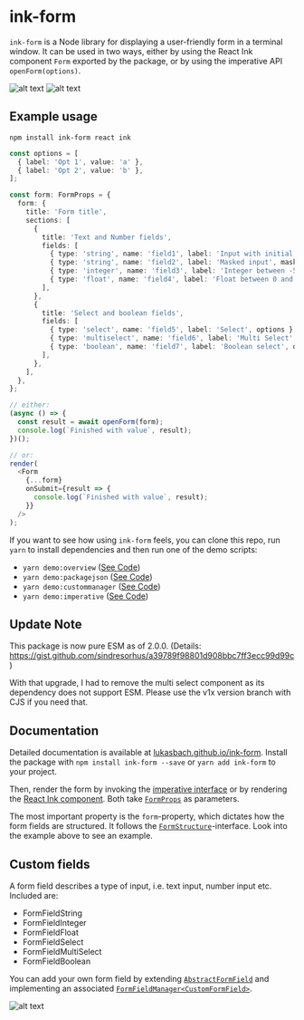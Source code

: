 # ink-form

`ink-form` is a Node library for displaying a user-friendly form in a terminal window.
It can be used in two ways, either by using the React Ink component `Form` exported by
the package, or by using the imperative API `openForm(options)`.

![alt text](https://github.com/lukasbach/ink-form/raw/main/demo/overview.gif 'Demo 1')
![alt text](https://github.com/lukasbach/ink-form/raw/main/demo/packagejson.gif 'Demo 2')

## Example usage

    npm install ink-form react ink

```typescript jsx
const options = [
  { label: 'Opt 1', value: 'a' },
  { label: 'Opt 2', value: 'b' },
];

const form: FormProps = {
  form: {
    title: 'Form title',
    sections: [
      {
        title: 'Text and Number fields',
        fields: [
          { type: 'string', name: 'field1', label: 'Input with initial value', initialValue: 'Initial value' },
          { type: 'string', name: 'field2', label: 'Masked input', mask: '*' },
          { type: 'integer', name: 'field3', label: 'Integer between -5 and 8, stepsize 2', min: -5, max: 8, step: 2 },
          { type: 'float', name: 'field4', label: 'Float between 0 and 5, stepsize 0.1', min: 0, max: 5, step: 0.1 },
        ],
      },
      {
        title: 'Select and boolean fields',
        fields: [
          { type: 'select', name: 'field5', label: 'Select', options },
          { type: 'multiselect', name: 'field6', label: 'Multi Select', options },
          { type: 'boolean', name: 'field7', label: 'Boolean select', options },
        ],
      },
    ],
  },
};

// either:
(async () => {
  const result = await openForm(form);
  console.log(`Finished with value`, result);
})();

// or:
render(
  <Form
    {...form}
    onSubmit={result => {
      console.log(`Finished with value`, result);
    }}
  />
);
```

If you want to see how using `ink-form` feels, you can clone this repo, run `yarn` to install
dependencies and then run one of the demo scripts:

- `yarn demo:overview` ([See Code](https://github.com/lukasbach/ink-form/blob/main/src/demo/overview.tsx))
- `yarn demo:packagejson` ([See Code](https://github.com/lukasbach/ink-form/blob/main/src/demo/packagejson.tsx))
- `yarn demo:custommanager` ([See Code](https://github.com/lukasbach/ink-form/blob/main/src/demo/custommanager.tsx))
- `yarn demo:imperative` ([See Code](https://github.com/lukasbach/ink-form/blob/main/src/demo/imperative.ts))

## Update Note

This package is now pure ESM as of 2.0.0. (Details: https://gist.github.com/sindresorhus/a39789f98801d908bbc7ff3ecc99d99c)

With that upgrade, I had to remove the multi select component as its dependency does not support ESM. Please
use the v1x version branch with CJS if you need that.

## Documentation

Detailed documentation is available at [lukasbach.github.io/ink-form](https://lukasbach.github.io/ink-form/).
Install the package with `npm install ink-form --save` or `yarn add ink-form` to your project.

Then, render the form by invoking the [imperative interface](https://lukasbach.github.io/ink-form/modules.html#openform)
or by rendering the [React Ink component](https://lukasbach.github.io/ink-form/modules.html#form).
Both take [`FormProps`](https://lukasbach.github.io/ink-form/interfaces/formprops.html) as parameters.

The most important property is the `form`-property, which dictates how the form fields are structured. It follows
the [`FormStructure`](https://lukasbach.github.io/ink-form/interfaces/formstructure.html)-interface. Look into the
example above to see an example.

## Custom fields

A form field describes a type of input, i.e. text input, number input etc.
Included are:

- FormFieldString
- FormFieldInteger
- FormFieldFloat
- FormFieldSelect
- FormFieldMultiSelect
- FormFieldBoolean

You can add your own form field by extending
[`AbstractFormField`](https://lukasbach.github.io/ink-form/modules.html#abstractformfield)
and implementing an associated
[`FormFieldManager<CustomFormField>`](https://lukasbach.github.io/ink-form/interfaces/formfieldmanager.html).

![alt text](https://github.com/lukasbach/ink-form/raw/main/demo/customfield.gif 'Demo 3')
